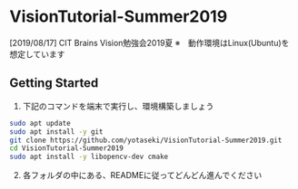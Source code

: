 # VisionTutorial-Summer2019 
[2019/08/17] CIT Brains Vision勉強会2019夏
※　動作環境はLinux(Ubuntu)を想定しています
  
Getting Started
---
1. 下記のコマンドを端末で実行し、環境構築しましょう
```bash
sudo apt update
sudo apt install -y git
git clone https://github.com/yotaseki/VisionTutorial-Summer2019.git
cd VisionTutorial-Summer2019
sudo apt install -y libopencv-dev cmake
```

2. 各フォルダの中にある、READMEに従ってどんどん進んでください

